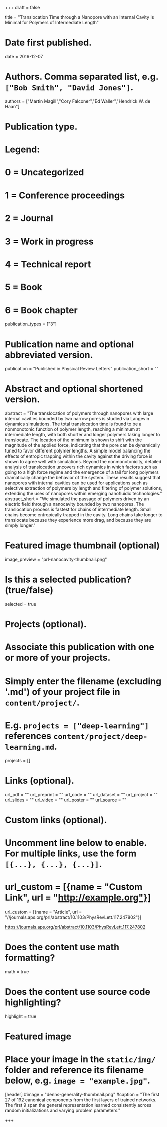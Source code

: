 +++
draft = false

title = "Translocation Time through a Nanopore with an Internal Cavity Is Minimal for Polymers of Intermediate Length"

# Date first published.
date = 2016-12-07

# Authors. Comma separated list, e.g. `["Bob Smith", "David Jones"]`.
authors = ["Martin Magill","Cory Falconer","Ed Waller","Hendrick W. de Haan"]

# Publication type.
# Legend:
# 0 = Uncategorized
# 1 = Conference proceedings
# 2 = Journal
# 3 = Work in progress
# 4 = Technical report
# 5 = Book
# 6 = Book chapter
publication_types = ["3"]

# Publication name and optional abbreviated version.
publication = "Published in Physical Review Letters"
publication_short = ""

# Abstract and optional shortened version.
abstract = "The translocation of polymers through nanopores with large internal cavities bounded by two narrow pores is studied via Langevin dynamics simulations. The total translocation time is found to be a nonmonotonic function of polymer length, reaching a minimum at intermediate length, with both shorter and longer polymers taking longer to translocate. The location of the minimum is shown to shift with the magnitude of the applied force, indicating that the pore can be dynamically tuned to favor different polymer lengths. A simple model balancing the effects of entropic trapping within the cavity against the driving force is shown to agree well with simulations. Beyond the nonmonotonicity, detailed analysis of translocation uncovers rich dynamics in which factors such as going to a high force regime and the emergence of a tail for long polymers dramatically change the behavior of the system. These results suggest that nanopores with internal cavities can be used for applications such as selective extraction of polymers by length and filtering of polymer solutions, extending the uses of nanopores within emerging nanofluidic technologies."
abstract_short = "We simulated the passage of polymers driven by an electric field through a nanocavity bounded by two nanopores. The translocation process is fastest for chains of intermediate length. Small chains become entropically trapped in the cavity. Long chains take longer to translocate because they experience more drag, and because they are simply longer."

# Featured image thumbnail (optional)
image_preview = "prl-nanocavity-thumbnail.png"

# Is this a selected publication? (true/false)
selected = true

# Projects (optional).
#   Associate this publication with one or more of your projects.
#   Simply enter the filename (excluding '.md') of your project file in `content/project/`.
#   E.g. `projects = ["deep-learning"]` references `content/project/deep-learning.md`.
projects = []

# Links (optional).
url_pdf = ""
url_preprint = ""
url_code = ""
url_dataset = ""
url_project = ""
url_slides = ""
url_video = ""
url_poster = ""
url_source = ""

# Custom links (optional).
#   Uncomment line below to enable. For multiple links, use the form `[{...}, {...}, {...}]`.
# url_custom = [{name = "Custom Link", url = "http://example.org"}]
url_custom = [{name = "Article", url = "//journals.aps.org/prl/abstract/10.1103/PhysRevLett.117.247802"}]

https://journals.aps.org/prl/abstract/10.1103/PhysRevLett.117.247802
# Does the content use math formatting?
math = true

# Does the content use source code highlighting?
highlight = true

# Featured image
# Place your image in the `static/img/` folder and reference its filename below, e.g. `image = "example.jpg"`.
[header]
#image = "denns-generality-thumbnail.png"
#caption = "The first 27 of 192 canonical components from the first layers of trained networks. The first 9 span the general representation learned consistently across random initializations and varying problem parameters."


+++



